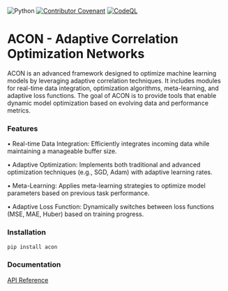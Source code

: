 ![Python](https://img.shields.io/badge/Python-3.10-blue?logo=python&logoColor=white)
[![Contributor Covenant](https://img.shields.io/badge/Contributor%20Covenant-2.1-4baaaa.svg)](code_of_conduct.md)
[![CodeQL](https://github.com/torinriley/ACON/actions/workflows/codeql.yml/badge.svg)](https://github.com/torinriley/ACON/actions/workflows/codeql.yml)





# ACON - Adaptive Correlation Optimization Networks

ACON is an advanced framework designed to optimize machine learning models by leveraging adaptive correlation techniques. It includes modules for real-time data integration, optimization algorithms, meta-learning, and adaptive loss functions. The goal of ACON is to provide tools that enable dynamic model optimization based on evolving data and performance metrics.

### Features

•	Real-time Data Integration: Efficiently integrates incoming data while maintaining a manageable buffer size.

•	Adaptive Optimization: Implements both traditional and advanced optimization techniques (e.g., SGD, Adam) with adaptive learning rates.

•	Meta-Learning: Applies meta-learning strategies to optimize model parameters based on previous task performance.

•	Adaptive Loss Function: Dynamically switches between loss functions (MSE, MAE, Huber) based on training progress.

### Installation

```bash
pip install acon
```


### Documentation

[API Reference](https://github.com/torinriley/ACON/blob/main/DOCS/API.md)
